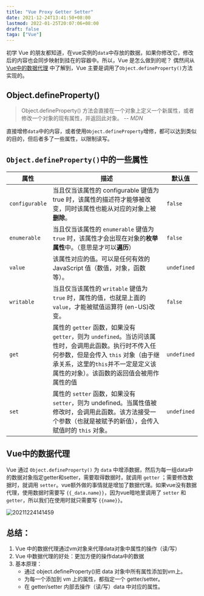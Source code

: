 ```yaml
---
title: "Vue Proxy Getter Setter"
date: 2021-12-24T13:41:50+08:00
lastmod: 2022-01-25T20:07:06+08:00
draft: false
taga: ["Vue"]
---
```


初学 Vue 的朋友都知道，在vue实例的`data`中存放的数据，如果你修改它，修改后的内容也会同步映射到挂在的容器中。所以，Vue 是怎么做到的呢？
偶然间从 [Vue中的数据代理](https://www.bilibili.com/video/BV1Zy4y1K7SH?p=11) 中了解到，Vue 主要是调用了`Object.defineProperty()`方法实现的。
## Object.defineProperty()
> Object.defineProperty() 方法会直接在一个对象上定义一个新属性，或者修改一个对象的现有属性，并返回此对象。 -- <cite>MDN</cite>

直接增修`data`中的内容，或者使用`Object.defineProperty`增修，都可以达到类似的目的，但后者多了一些属性，以限制读写。
## `Object.defineProperty()`中的一些属性

|属性|描述|默认值|
|----|---------|----|
|`configurable`|当且仅当该属性的 configurable 键值为 true 时，该属性的描述符才能够被改变，同时该属性也能从对应的对象上被**删除**。|`false`|
|`enumerable`|当且仅当该属性的 `enumerable` 键值为 `true` 时，该属性才会出现在对象的**枚举属性**中。（意思是才可以**遍历**）|`false`|
|`value`|该属性对应的值。可以是任何有效的 JavaScript 值（数值，对象，函数等）。|`undefined`|
|`writable`|当且仅当该属性的 `writable` 键值为 `true` 时，属性的值，也就是上面的 `value`，才能被赋值运算符 (en-US)改变。|`false`|
|`get`|属性的 `getter` 函数，如果没有 `getter`，则为 `undefined`。当访问该属性时，会调用此函数。执行时不传入任何参数，但是会传入 `this` 对象（由于继承关系，这里的`this`并不一定是定义该属性的对象）。该函数的返回值会被用作属性的值|`undefined`|
|`set`|属性的 `setter` 函数，如果没有 `setter`，则为 undefined。当属性值被修改时，会调用此函数。该方法接受一个参数（也就是被赋予的新值），会传入赋值时的 `this` 对象。|`undefined`|


## Vue中的数据代理
Vue 通过 `Object.defineProperty()` 为 `data` 中增添数据，然后为每一组data中的数据对象指定getter和setter，需要取得数据时，就调用 `getter` ；需要修改数据时，就调用 `setter`。vue额外做的事情就是增加了数据代理。如果vue没有数据代理，使用数据时需要写 `{{_data.name}}`，因为vue暗地里调用了 `setter` 和 `getter`，所以我们在使用时就只需要写 `{{name}}`。  
  
  ![20211224141459](https://s2.loli.net/2021/12/24/NRZ7x5a3yrf4bjV.png)

## 总结：
1. Vue 中的数据代理通过vm对象来代理data对象中属性的操作（读/写）
2. Vue 中数据代理的好处：更加方便的操作data中的数据
3. 基本原理：
    - 通过 object.defineProperty()把 data 对象中所有属性添加到vm上。
    - 为每一个添加到 vm 上的属性，都指定一个 getter/setter。
    - 在 getter/setter 内部去操作（读/写）data 中对应的属性。